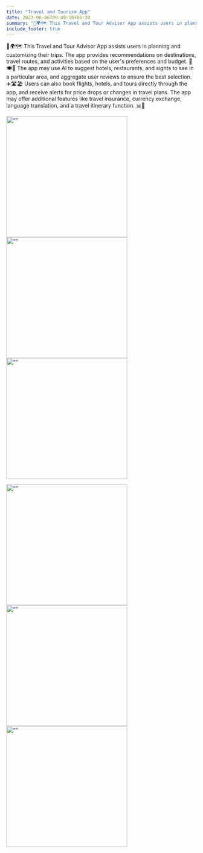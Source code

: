 ```yaml
---
title: "Travel and Tourism App"
date: 2023-06-06T09:49:18+05:30
summary: "📱🌍🗺️ This Travel and Tour Advisor App assists users in planning and customizing their trips. The app provides recommendations on destinations"
include_footer: true
---
```


📱🌍🗺️ This Travel and Tour Advisor App assists users in planning and customizing their trips. The app provides recommendations on destinations, travel routes, and activities based on the user's preferences and budget. 🏨🍽️🧳 The app may use AI to suggest hotels, restaurants, and sights to see in a particular area, and aggregate user reviews to ensure the best selection. ✈️🛣️🏖️ Users can also book flights, hotels, and tours directly through the app, and receive alerts for price drops or changes in travel plans. The app may offer additional features like travel insurance, currency exchange, language translation, and a travel itinerary function. 📊🌟

<img src="https://i.imgur.com/nUXjvmS.jpg" alt= “” width="320">   <img src="https://i.imgur.com/KlykwaZ.jpg" alt= “” width="320">   <img src="https://i.imgur.com/WtfMglh.jpg" alt= “” width="320">

<img src="https://i.imgur.com/X8eG36i.jpg" alt= “” width="320">   <img src="https://i.imgur.com/l5vGiX9.jpg" alt= “” width="320">   <img src="https://i.imgur.com/QZbp3eN.jpg" alt= “” width="320">

